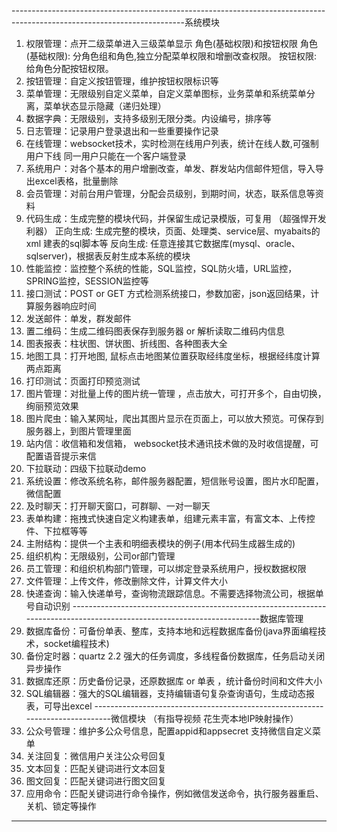 -------------------------------------------------------------------------------------------------------------------------系统模块

1.  权限管理：点开二级菜单进入三级菜单显示 角色(基础权限)和按钮权限
    角色(基础权限): 分角色组和角色,独立分配菜单权限和增删改查权限。
    按钮权限: 给角色分配按钮权限。
2.  按钮管理：自定义按钮管理，维护按钮权限标识等
3.  菜单管理：无限级别自定义菜单，自定义菜单图标，业务菜单和系统菜单分离，菜单状态显示隐藏（递归处理）
4.  数据字典：无限级别，支持多级别无限分类。内设编号，排序等
5.  日志管理：记录用户登录退出和一些重要操作记录
6.  在线管理：websocket技术，实时检测在线用户列表，统计在线人数,可强制用户下线 同一用户只能在一个客户端登录
7.  系统用户：对各个基本的用户增删改查，单发、群发站内信邮件短信，导入导出excel表格，批量删除
8.  会员管理：对前台用户管理，分配会员级别，到期时间，状态，联系信息等资料
9.  代码生成：生成完整的模块代码，并保留生成记录模版，可复用 （超强悍开发利器） 
    正向生成:  生成完整的模块，页面、处理类、service层、myabaits的xml 建表的sql脚本等
    反向生成:  任意连接其它数据库(mysql、oracle、sqlserver)，根据表反射生成本系统的模块
10. 性能监控：监控整个系统的性能，SQL监控，SQL防火墙，URL监控，SPRING监控，SESSION监控等
11. 接口测试：POST or GET 方式检测系统接口，参数加密，json返回结果，计算服务器响应时间
12. 发送邮件：单发，群发邮件  
13. 置二维码：生成二维码图表保存到服务器 or  解析读取二维码内信息 
14. 图表报表：柱状图、饼状图、折线图、各种图表大全
15. 地图工具：打开地图, 鼠标点击地图某位置获取经纬度坐标，根据经纬度计算两点距离
16. 打印测试：页面打印预览测试
17. 图片管理：对批量上传的图片统一管理 ，点击放大，可打开多个，自由切换，绚丽预览效果
18. 图片爬虫：输入某网址，爬出其图片显示在页面上，可以放大预览。可保存到服务器上，到图片管理里面
19. 站内信：收信箱和发信箱， websocket技术通讯技术做的及时收信提醒，可配置语音提示来信 
20. 下拉联动：四级下拉联动demo
21. 系统设置：修改系统名称，邮件服务器配置，短信账号设置，图片水印配置，微信配置
22. 及时聊天：打开聊天窗口，可群聊、一对一聊天
23. 表单构建：拖拽式快速自定义构建表单，组建元素丰富，有富文本、上传控件、下拉框等等
24. 主附结构：提供一个主表和明细表模块的例子(用本代码生成器生成的)
25. 组织机构：无限级别，公司or部门管理
26. 员工管理：和组织机构部门管理，可以绑定登录系统用户，授权数据权限
27. 文件管理：上传文件，修改删除文件，计算文件大小
28. 快递查询：输入快递单号，查询物流跟踪信息。不需要选择物流公司，根据单号自动识别
  -------------------------------------------------------------------------------------------------------------------------数据库管理
29. 数据库备份：可备份单表、整库，支持本地和远程数据库备份(java界面编程技术，socket编程技术)
30. 备份定时器：quartz 2.2 强大的任务调度，多线程备份数据库，任务启动关闭异步操作
31. 数据库还原：历史备份记录，还原数据库 or 单表 ，统计备份时间和文件大小
32. SQL编辑器：强大的SQL编辑器，支持编辑语句复杂查询语句，生成动态报表，可导出excel
------------------------------------------------------------------------------微信模块  （有指导视频  花生壳本地IP映射操作）
33. 公众号管理：维护多公众号信息，配置appid和appsecret 支持微信自定义菜单
34. 关注回复：微信用户关注公众号回复
35. 文本回复：匹配关键词进行文本回复
36. 图文回复：匹配关键词进行图文回复
37. 应用命令：匹配关键词进行命令操作，例如微信发送命令，执行服务器重启、关机、锁定等操作
-------------------------------------------------------------------------------------------------------------------------
